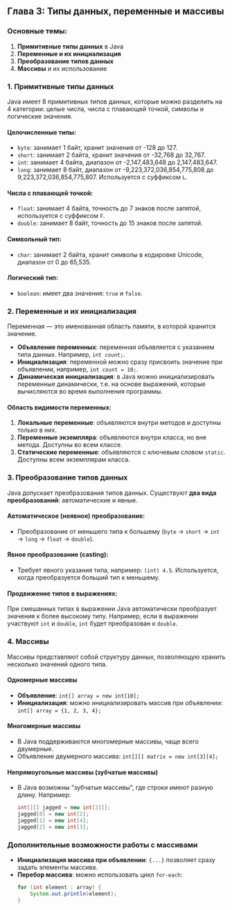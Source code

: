 ## Глава 3: Типы данных, переменные и массивы

### Основные темы:
1. **Примитивные типы данных** в Java
2. **Переменные и их инициализация**
3. **Преобразование типов данных**
4. **Массивы** и их использование

### 1. Примитивные типы данных

Java имеет 8 примитивных типов данных, которые можно разделить на 4 категории: целые числа, числа с плавающей точкой, символы и логические значения.

#### Целочисленные типы:
- `byte`: занимает 1 байт, хранит значения от -128 до 127.
- `short`: занимает 2 байта, хранит значения от -32,768 до 32,767.
- `int`: занимает 4 байта, диапазон от -2,147,483,648 до 2,147,483,647.
- `long`: занимает 8 байт, диапазон от -9,223,372,036,854,775,808 до 9,223,372,036,854,775,807. Используется с суффиксом `L`.

#### Числа с плавающей точкой:
- `float`: занимает 4 байта, точность до 7 знаков после запятой, используется с суффиксом `F`.
- `double`: занимает 8 байт, точность до 15 знаков после запятой.

#### Символьный тип:
- `char`: занимает 2 байта, хранит символы в кодировке Unicode, диапазон от 0 до 65,535.

#### Логический тип:
- `boolean`: имеет два значения: `true` и `false`.

### 2. Переменные и их инициализация

Переменная — это именованная область памяти, в которой хранится значение.

- **Объявление переменных**: переменная объявляется с указанием типа данных. Например, `int count;`.
- **Инициализация**: переменной можно сразу присвоить значение при объявлении, например, `int count = 10;`.
- **Динамическая инициализация**: в Java можно инициализировать переменные динамически, т.е. на основе выражений, которые вычисляются во время выполнения программы.

#### Область видимости переменных:
1. **Локальные переменные**: объявляются внутри методов и доступны только в них.
2. **Переменные экземпляра**: объявляются внутри класса, но вне метода. Доступны во всем классе.
3. **Статические переменные**: объявляются с ключевым словом `static`. Доступны всем экземплярам класса.

### 3. Преобразование типов данных

Java допускает преобразования типов данных. Существуют **два вида преобразований**: автоматические и явные.

#### Автоматическое (неявное) преобразование:
- Преобразование от меньшего типа к большему (`byte` → `short` → `int` → `long` → `float` → `double`).

#### Явное преобразование (casting):
- Требует явного указания типа, например: `(int) 4.5`. Используется, когда преобразуется больший тип к меньшему.

#### Продвижение типов в выражениях:
При смешанных типах в выражении Java автоматически преобразует значения к более высокому типу. Например, если в выражении участвуют `int` и `double`, `int` будет преобразован к `double`.

### 4. Массивы

Массивы представляют собой структуру данных, позволяющую хранить несколько значений одного типа.

#### Одномерные массивы
- **Объявление**: `int[] array = new int[10];`
- **Инициализация**: можно инициализировать массив при объявлении: `int[] array = {1, 2, 3, 4};`

#### Многомерные массивы
- В Java поддерживаются многомерные массивы, чаще всего двумерные.
- Объявление двумерного массива: `int[][] matrix = new int[3][4];`

#### Непрямоугольные массивы (зубчатые массивы)
- В Java возможны "зубчатые массивы", где строки имеют разную длину. Например:
  ```java
  int[][] jagged = new int[3][];
  jagged[0] = new int[2];
  jagged[1] = new int[4];
  jagged[2] = new int[3];
  ```

### Дополнительные возможности работы с массивами
- **Инициализация массива при объявлении**: `{...}` позволяет сразу задать элементы массива.
- **Перебор массива**: можно использовать цикл `for-each`:
  ```java
  for (int element : array) {
      System.out.println(element);
  }
  ```
